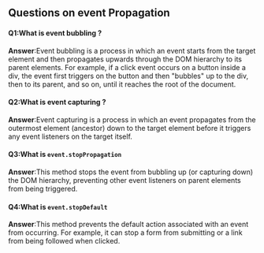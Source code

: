 ## Questions on event Propagation

#### Q1:What is event bubbling ?

**Answer**:Event bubbling is a process in which an event starts from the target element and then propagates upwards through the DOM hierarchy to its parent elements. For example, if a click event occurs on a button inside a div, the event first triggers on the button and then "bubbles" up to the div, then to its parent, and so on, until it reaches the root of the document.

#### Q2:What is event capturing ?

**Answer**:Event capturing is a process in which an event propagates from the outermost element (ancestor) down to the target element before it triggers any event listeners on the target itself. 

#### Q3:What is `event.stopPropagation` 

**Answer**:This method stops the event from bubbling up (or capturing down) the DOM hierarchy, preventing other event listeners on parent elements from being triggered.

#### Q4:What is `event.stopDefault`

**Answer**:This method prevents the default action associated with an event from occurring. For example, it can stop a form from submitting or a link from being followed when clicked.